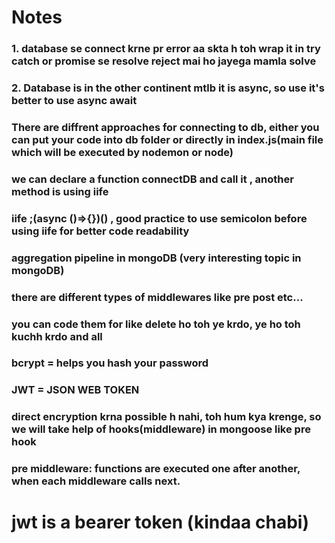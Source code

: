 # Notes

### 1. database se connect krne pr error aa skta h toh wrap it in try catch or promise se resolve reject mai ho jayega mamla solve

### 2. Database is in the other continent mtlb it is async, so use it's better to use async await

### There are diffrent approaches for connecting to db, either you can put your code into db folder or directly in index.js(main file which will be executed by nodemon or node)

### we can declare a function connectDB and call it , another method is using iife

### iife ;(async ()=>{})() , good practice to use semicolon before using iife for better code readability

### aggregation pipeline in mongoDB (very interesting topic in mongoDB)

### there are different types of middlewares like pre post etc...

### you can code them for like delete ho toh ye krdo, ye ho toh kuchh krdo and all

### bcrypt = helps you hash your password

### JWT = JSON WEB TOKEN

### direct encryption krna possible h nahi, toh hum kya krenge, so we will take help of hooks(middleware) in mongoose like pre hook

### pre middleware: functions are executed one after another, when each middleware calls next.

# jwt is a bearer token (kindaa chabi)
